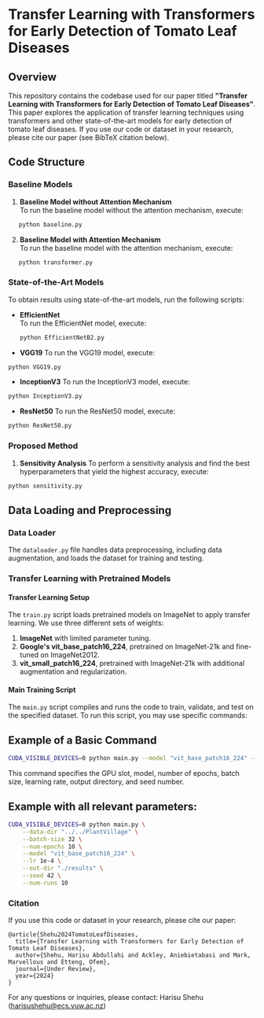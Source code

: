 # Transfer Learning with Transformers for Early Detection of Tomato Leaf Diseases

## Overview

This repository contains the codebase used for our paper titled **"Transfer Learning with Transformers for Early Detection of Tomato Leaf Diseases"**. This paper explores the application of transfer learning techniques using transformers and other state-of-the-art models for early detection of tomato leaf diseases. If you use our code or dataset in your research, please cite our paper (see BibTeX citation below).

## Code Structure

### Baseline Models

1. **Baseline Model without Attention Mechanism**  
   To run the baseline model without the attention mechanism, execute:

```bash
   python baseline.py
  ```

2. **Baseline Model with Attention Mechanism**  
   To run the baseline model with the attention mechanism, execute:

```bash
   python transformer.py
  ```

### State-of-the-Art Models

To obtain results using state-of-the-art models, run the following scripts:

- **EfficientNet**  
  To run the EfficientNet model, execute:

  ```bash
  python EfficientNetB2.py
  ```

- **VGG19**
To run the VGG19 model, execute:

```bash
python VGG19.py
```

- **InceptionV3**
To run the InceptionV3 model, execute:

```bash
python InceptionV3.py
```


- **ResNet50**
To run the ResNet50 model, execute:

```bash
python ResNet50.py
```

### Proposed Method

1. **Sensitivity Analysis**
To perform a sensitivity analysis and find the best hyperparameters that yield the highest accuracy, execute:

```bash
python sensitivity.py
```

## Data Loading and Preprocessing

### Data Loader
The `dataloader.py` file handles data preprocessing, including data augmentation, and loads the dataset for training and testing.

### Transfer Learning with Pretrained Models

#### Transfer Learning Setup
The `train.py` script loads pretrained models on ImageNet to apply transfer learning. We use three different sets of weights:
1. **ImageNet** with limited parameter tuning.
2. **Google's vit_base_patch16_224**, pretrained on ImageNet-21k and fine-tuned on ImageNet2012.
3. **vit_small_patch16_224**, pretrained with ImageNet-21k with additional augmentation and regularization.

#### Main Training Script
The `main.py` script compiles and runs the code to train, validate, and test on the specified dataset. To run this script, you may use specific commands:

## Example of a Basic Command

```bash
CUDA_VISIBLE_DEVICES=0 python main.py --model "vit_base_patch16_224" --num-epochs 10 --batch-size 32 --lr 1e-4 --out-dir "./results" --seed 42
```
This command specifies the GPU slot, model, number of epochs, batch size, learning rate, output directory, and seed number.

## Example with all relevant parameters:

```bash
CUDA_VISIBLE_DEVICES=0 python main.py \
    --data-dir "../../PlantVillage" \
    --batch-size 32 \
    --num-epochs 10 \
    --model "vit_base_patch16_224" \
    --lr 1e-4 \
    --out-dir "./results" \
    --seed 42 \
    --num-runs 10
```

### Citation

If you use this code or dataset in your research, please cite our paper:

```bibitex
@article{Shehu2024TomatoLeafDiseases,
  title={Transfer Learning with Transformers for Early Detection of Tomato Leaf Diseases},
  author={Shehu, Harisu Abdullahi and Ackley, Aniebietabasi and Mark, Marvellous and Etteng, Ofem},
  journal={Under Review},
  year={2024}
}
```

For any questions or inquiries, please contact:
Harisu Shehu (harisushehu@ecs.vuw.ac.nz)










